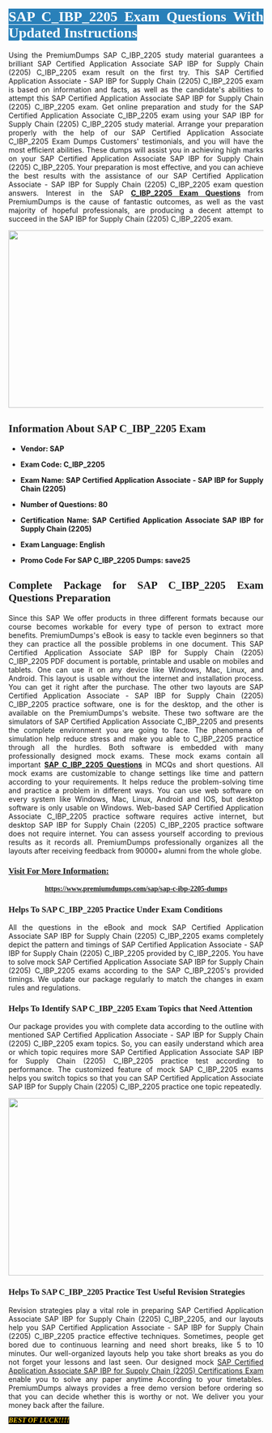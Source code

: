 <h1 style="text-align: justify;"><span style="color:#ffffff;"><span style="font-family:Georgia,serif;"><strong><span style="background-color:#2980b9;">SAP C_IBP_2205 Exam Questions With Updated Instructions</span></strong></span></span></h1>

<p style="text-align: justify;">Using the PremiumDumps SAP C_IBP_2205 study material guarantees a brilliant SAP Certified Application Associate SAP IBP for Supply Chain (2205) C_IBP_2205 exam result on the first try. This SAP Certified Application Associate - SAP IBP for Supply Chain (2205) C_IBP_2205 exam is based on information and facts, as well as the candidate's abilities to attempt this SAP Certified Application Associate SAP IBP for Supply Chain (2205) C_IBP_2205 exam. Get online preparation and study for the SAP Certified Application Associate C_IBP_2205 exam using your SAP IBP for Supply Chain (2205) C_IBP_2205 study material. Arrange your preparation properly with the help of our SAP Certified Application Associate C_IBP_2205 Exam Dumps Customers' testimonials, and you will have the most efficient abilities. These dumps will assist you in achieving high marks on your SAP Certified Application Associate SAP IBP for Supply Chain (2205) C_IBP_2205. Your preparation is most effective, and you can achieve the best results with the assistance of our SAP Certified Application Associate - SAP IBP for Supply Chain (2205) C_IBP_2205 exam question answers. Interest in the SAP <strong><a href="https://www.premiumdumps.com/sap/sap-c-ibp-2205-dumps">C_IBP_2205 Exam Questions</a></strong> from PremiumDumps is the cause of fantastic outcomes, as well as the vast majority of hopeful professionals, are producing a decent attempt to succeed in the SAP IBP for Supply Chain (2205) C_IBP_2205 exam.</p>

<p style="text-align: center;"><a href="https://www.premiumdumps.com/sap/sap-c-ibp-2205-dumps"><img alt="" src="https://i.imgur.com/P39uA2n.jpeg" style="width: 700px; height: 350px;" /></a></p>

<h2 style="text-align: justify;"><span style="font-family:Georgia,serif;"><strong>Information About SAP C_IBP_2205 Exam</strong></span></h2>

<ul>
	<li>
	<p style="text-align: justify;"><b>Vendor: SAP</b></p>
	</li>
	<li>
	<p style="text-align: justify;"><b>Exam Code: C_IBP_2205</b></p>
	</li>
	<li>
	<p style="text-align: justify;"><b>Exam Name: SAP Certified Application Associate - SAP IBP for Supply Chain (2205)</b></p>
	</li>
	<li>
	<p style="text-align: justify;"><b>Number of Questions: 80</b></p>
	</li>
	<li>
	<p style="text-align: justify;"><b>Certification Name: SAP Certified Application Associate SAP IBP for Supply Chain (2205)</b></p>
	</li>
	<li>
	<p style="text-align: justify;"><b>Exam Language: English</b></p>
	</li>
	<li>
	<p style="text-align: justify;"><b>Promo Code For SAP C_IBP_2205 Dumps: save25</b></p>
	</li>
</ul>

<h2 style="text-align: justify;"><span style="font-family:Georgia,serif;"><strong>Complete Package for SAP C_IBP_2205 Exam Questions Preparation</strong></span></h2>

<p style="text-align: justify;">Since this SAP We offer products in three different formats because our course becomes workable for every type of person to extract more benefits. PremiumDumps's eBook is easy to tackle even beginners so that they can practice all the possible problems in one document. This SAP Certified Application Associate SAP IBP for Supply Chain (2205) C_IBP_2205 PDF document is portable, printable and usable on mobiles and tablets. One can use it on any device like Windows, Mac, Linux, and Android. This layout is usable without the internet and installation process. You can get it right after the purchase. The other two layouts are SAP Certified Application Associate - SAP IBP for Supply Chain (2205) C_IBP_2205 practice software, one is for the desktop, and the other is available on the PremiumDumps's website. These two software are the simulators of SAP Certified Application Associate C_IBP_2205 and presents the complete environment you are going to face. The phenomena of simulation help reduce stress and make you able to C_IBP_2205 practice through all the hurdles. Both software is embedded with many professionally designed mock exams. These mock exams contain all important <strong><a href="https://www.premiumdumps.com/sap/sap-c-ibp-2205-dumps">SAP C_IBP_2205 Questions</a></strong> in MCQs and short questions. All mock exams are customizable to change settings like time and pattern according to your requirements. It helps reduce the problem-solving time and practice a problem in different ways. You can use web software on every system like Windows, Mac, Linux, Android and IOS, but desktop software is only usable on Windows. Web-based SAP Certified Application Associate C_IBP_2205 practice software requires active internet, but desktop SAP IBP for Supply Chain (2205) C_IBP_2205 practice software does not require internet. You can assess yourself according to previous results as it records all. PremiumDumps professionally organizes all the layouts after receiving feedback from 90000+ alumni from the whole globe.</p>

<h3><span style="font-family:Georgia,serif;"><strong><u>Visit For More Information:</u></strong></span></h3>

<p style="text-align: center;"><span style="font-size:14px;"><span style="font-family:Georgia,serif;"><strong><a href="https://www.premiumdumps.com/sap/sap-c-ibp-2205-dumps">https://www.premiumdumps.com/sap/sap-c-ibp-2205-dumps</a></strong></span></span></p>

<h3 style="text-align: justify;"><span style="font-family:Georgia,serif;"><strong><strong><strong>Helps To SAP C_IBP_2205 Practice Under Exam Conditions</strong></strong></strong></span></h3>

<p style="text-align: justify;">All the questions in the eBook and mock SAP Certified Application Associate SAP IBP for Supply Chain (2205) C_IBP_2205 exams completely depict the pattern and timings of SAP Certified Application Associate - SAP IBP for Supply Chain (2205) C_IBP_2205 provided by C_IBP_2205. You have to solve mock SAP Certified Application Associate SAP IBP for Supply Chain (2205) C_IBP_2205 exams according to the SAP C_IBP_2205's provided timings. We update our package regularly to match the changes in exam rules and regulations.</p>

<h3 style="text-align: justify;"><span style="font-family:Georgia,serif;"><strong><strong><strong>Helps To Identify SAP C_IBP_2205 Exam Topics that Need Attention</strong></strong></strong></span></h3>

<p style="text-align: justify;">Our package provides you with complete data according to the outline with mentioned SAP Certified Application Associate - SAP IBP for Supply Chain (2205) C_IBP_2205 exam topics. So, you can easily understand which area or which topic requires more SAP Certified Application Associate SAP IBP for Supply Chain (2205) C_IBP_2205 practice test according to performance. The customized feature of mock SAP C_IBP_2205 exams helps you switch topics so that you can SAP Certified Application Associate SAP IBP for Supply Chain (2205) C_IBP_2205 practice one topic repeatedly.</p>

<p style="text-align: center;"><strong><a href="https://www.premiumdumps.com/sap/sap-c-ibp-2205-dumps"><img alt="" src="https://i.imgur.com/2KPb8yb.jpeg" style="width: 700px; height: 350px;" /></a></strong></p>

<h3 style="text-align: justify;"><span style="font-family:Georgia,serif;"><strong><strong><strong>Helps To SAP C_IBP_2205 Practice Test Useful Revision Strategies</strong></strong></strong></span></h3>

<p style="text-align: justify;">Revision strategies play a vital role in preparing SAP Certified Application Associate SAP IBP for Supply Chain (2205) C_IBP_2205, and our layouts help you SAP Certified Application Associate - SAP IBP for Supply Chain (2205) C_IBP_2205 practice effective techniques. Sometimes, people get bored due to continuous learning and need short breaks, like 5 to 10 minutes. Our well-organized layouts help you take short breaks as you do not forget your lessons and last seen. Our designed mock <a href="http://https://www.premiumdumps.com/sap/sap-certified-application-associate-exam-dumps">SAP Certified Application Associate SAP IBP for Supply Chain (2205) Certifications Exam</a> enable you to solve any paper anytime According to your timetables. PremiumDumps always provides a free demo version before ordering so that you can decide whether this is worthy or not. We deliver you your money back after the failure.</p>

<p style="text-align: justify;"><span style="color:#f1c40f;"><strong><span style="font-family:Georgia,serif;"><span style="font-size:14px;"><em><strong><span style="background-color:#000000;">BEST OF LUCK!!!!</span></strong></em></span></span></strong></span></p>
